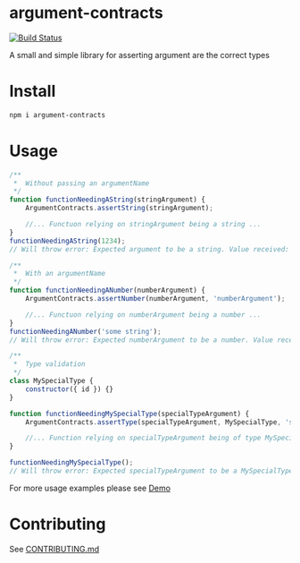 # argument-contracts

[![Build Status](https://cloud.drone.io/api/badges/terodox/argument-contracts/status.svg)](https://cloud.drone.io/terodox/argument-contracts)

A small and simple library for asserting argument are the correct types


# Install

```bash
npm i argument-contracts
```

# Usage

```javascript
/**
 *  Without passing an argumentName
 */
function functionNeedingAString(stringArgument) {
    ArgumentContracts.assertString(stringArgument);

    //... Functuon relying on stringArgument being a string ...
}
functionNeedingAString(1234);
// Will throw error: Expected argument to be a string. Value received: 1234

/**
 *  With an argumentName
 */
function functionNeedingANumber(numberArgument) {
    ArgumentContracts.assertNumber(numberArgument, 'numberArgument');

    //... Functuon relying on numberArgument being a number ...
}
functionNeedingANumber('some string');
// Will throw error: Expected numberArgument to be a number. Value received: "some string"

/**
 *  Type validation
 */
class MySpecialType {
    constructor({ id }) {}
}

function functionNeedingMySpecialType(specialTypeArgument) {
    ArgumentContracts.assertType(specialTypeArgument, MySpecialType, 'specialTypeArgument');

    //... Function relying on specialTypeArgument being of type MySpecialType
}

functionNeedingMySpecialType();
// Will throw error: Expected specialTypeArgument to be a MySpecialType. Value Received: undefined
```

For more usage examples please see [Demo](demo/index.js)

# Contributing

See [CONTRIBUTING.md](CONTRIBUTING.md)

